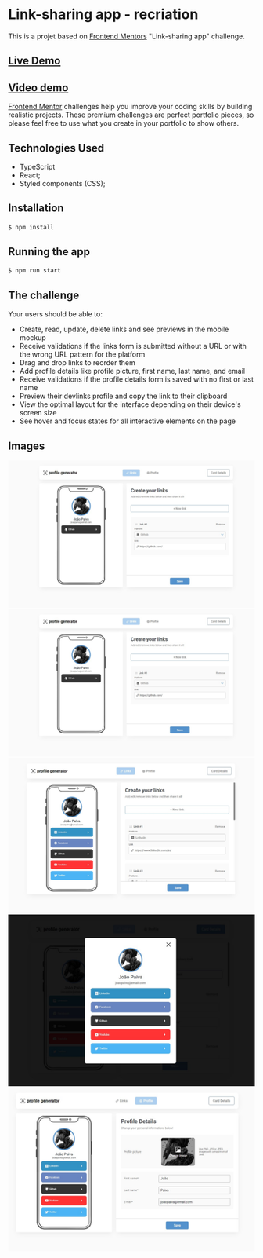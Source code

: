 # Link-sharing app - recriation

This is a projet based on [Frontend Mentors](https://www.frontendmentor.io/challenges/linksharing-app-Fbt7yweGsT) "Link-sharing app" challenge.

## [Live Demo](https://card-profile-generator.netlify.app/)

## [Video demo](https://imgur.com/a/mpZihQq)

[Frontend Mentor](https://www.frontendmentor.io) challenges help you improve your coding skills by building realistic projects. These premium challenges are perfect portfolio pieces, so please feel free to use what you create in your portfolio to show others.

## Technologies Used

- TypeScript
- React;
- Styled components (CSS);

## Installation

```bash
$ npm install
```

## Running the app

```bash
$ npm run start
```

## The challenge

Your users should be able to:

- Create, read, update, delete links and see previews in the mobile mockup
- Receive validations if the links form is submitted without a URL or with the wrong URL pattern for the platform
- Drag and drop links to reorder them
- Add profile details like profile picture, first name, last name, and email
- Receive validations if the profile details form is saved with no first or last name
- Preview their devlinks profile and copy the link to their clipboard
- View the optimal layout for the interface depending on their device's screen size
- See hover and focus states for all interactive elements on the page

## Images

<img src="./public/demo1.jpg" />
<img src="./public/demo2.jpg" />
<img src="./public/demo3.jpg" />
<img src="./public/demo4.jpg" />
<img src="./public/demo5.jpg" />
